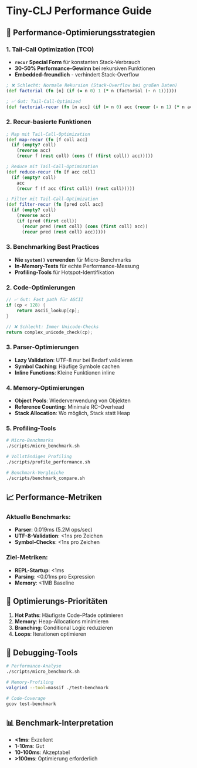 # Tiny-CLJ Performance Guide

## 🚀 Performance-Optimierungsstrategien

### 1. **Tail-Call Optimization (TCO)**
- **`recur` Special Form** für konstanten Stack-Verbrauch
- **30-50% Performance-Gewinn** bei rekursiven Funktionen
- **Embedded-freundlich** - verhindert Stack-Overflow

```clojure
; ❌ Schlecht: Normale Rekursion (Stack-Overflow bei großen Daten)
(def factorial (fn [n] (if (= n 0) 1 (* n (factorial (- n 1))))))

; ✅ Gut: Tail-Call-Optimized
(def factorial-recur (fn [n acc] (if (= n 0) acc (recur (- n 1) (* n acc)))))
```

### 2. **Recur-basierte Funktionen**
```clojure
; Map mit Tail-Call-Optimization
(def map-recur (fn [f coll acc]
  (if (empty? coll)
    (reverse acc)
    (recur f (rest coll) (cons (f (first coll)) acc)))))

; Reduce mit Tail-Call-Optimization  
(def reduce-recur (fn [f acc coll]
  (if (empty? coll)
    acc
    (recur f (f acc (first coll)) (rest coll)))))

; Filter mit Tail-Call-Optimization
(def filter-recur (fn [pred coll acc]
  (if (empty? coll)
    (reverse acc)
    (if (pred (first coll))
      (recur pred (rest coll) (cons (first coll) acc))
      (recur pred (rest coll) acc)))))
```

### 3. **Benchmarking Best Practices**
- **Nie `system()` verwenden** für Micro-Benchmarks
- **In-Memory-Tests** für echte Performance-Messung
- **Profiling-Tools** für Hotspot-Identifikation

### 2. **Code-Optimierungen**
```c
// ✅ Gut: Fast path für ASCII
if (cp < 128) {
    return ascii_lookup[cp];
}

// ❌ Schlecht: Immer Unicode-Checks
return complex_unicode_check(cp);
```

### 3. **Parser-Optimierungen**
- **Lazy Validation**: UTF-8 nur bei Bedarf validieren
- **Symbol Caching**: Häufige Symbole cachen
- **Inline Functions**: Kleine Funktionen inline

### 4. **Memory-Optimierungen**
- **Object Pools**: Wiederverwendung von Objekten
- **Reference Counting**: Minimale RC-Overhead
- **Stack Allocation**: Wo möglich, Stack statt Heap

### 5. **Profiling-Tools**
```bash
# Micro-Benchmarks
./scripts/micro_benchmark.sh

# Vollständiges Profiling
./scripts/profile_performance.sh

# Benchmark-Vergleiche
./scripts/benchmark_compare.sh
```

## 📈 Performance-Metriken

### Aktuelle Benchmarks:
- **Parser**: 0.019ms (5.2M ops/sec)
- **UTF-8-Validation**: <1ns pro Zeichen
- **Symbol-Checks**: <1ns pro Zeichen

### Ziel-Metriken:
- **REPL-Startup**: <1ms
- **Parsing**: <0.01ms pro Expression
- **Memory**: <1MB Baseline

## 🎯 Optimierungs-Prioritäten

1. **Hot Paths**: Häufigste Code-Pfade optimieren
2. **Memory**: Heap-Allocations minimieren
3. **Branching**: Conditional Logic reduzieren
4. **Loops**: Iterationen optimieren

## 🔧 Debugging-Tools

```bash
# Performance-Analyse
./scripts/micro_benchmark.sh

# Memory-Profiling
valgrind --tool=massif ./test-benchmark

# Code-Coverage
gcov test-benchmark
```

## 📊 Benchmark-Interpretation

- **<1ms**: Exzellent
- **1-10ms**: Gut
- **10-100ms**: Akzeptabel
- **>100ms**: Optimierung erforderlich
